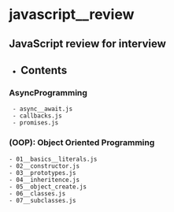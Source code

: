 # javascript\_\_review

## JavaScript review for interview

- ## Contents

### AsyncProgramming

```
 - async__await.js
 - callbacks.js
 - promises.js
```

### (OOP): Object Oriented Programming

```
- 01__basics__literals.js
- 02__constructor.js
- 03__prototypes.js
- 04__inheritence.js
- 05__object_create.js
- 06__classes.js
- 07__subclasses.js
```
